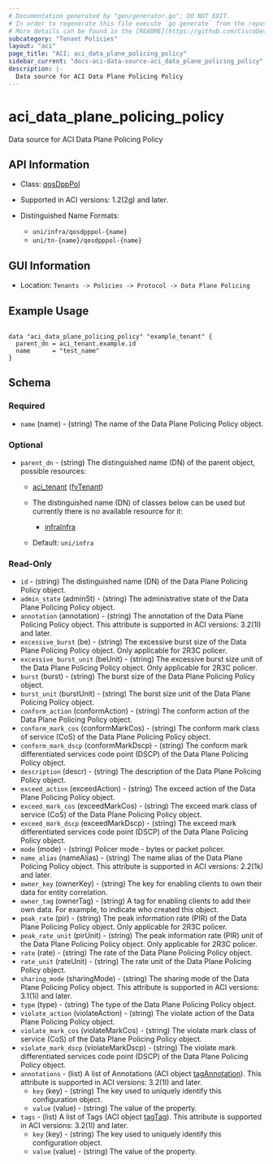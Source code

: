 ```yaml
---
# Documentation generated by "gen/generator.go"; DO NOT EDIT.
# In order to regenerate this file execute `go generate` from the repository root.
# More details can be found in the [README](https://github.com/CiscoDevNet/terraform-provider-aci/blob/master/README.md).
subcategory: "Tenant Policies"
layout: "aci"
page_title: "ACI: aci_data_plane_policing_policy"
sidebar_current: "docs-aci-data-source-aci_data_plane_policing_policy"
description: |-
  Data source for ACI Data Plane Policing Policy
---
```


# aci_data_plane_policing_policy #

Data source for ACI Data Plane Policing Policy

## API Information ##

* Class: [qosDppPol](https://pubhub.devnetcloud.com/media/model-doc-latest/docs/app/index.html#/objects/qosDppPol/overview)

* Supported in ACI versions: 1.2(2g) and later.

* Distinguished Name Formats:
  - `uni/infra/qosdpppol-{name}`
  - `uni/tn-{name}/qosdpppol-{name}`

## GUI Information ##

* Location: `Tenants -> Policies -> Protocol -> Data Plane Policing`

## Example Usage ##

```hcl

data "aci_data_plane_policing_policy" "example_tenant" {
  parent_dn = aci_tenant.example.id
  name      = "test_name"
}

```

## Schema ##

### Required ###

* `name` (name) - (string) The name of the Data Plane Policing Policy object.

### Optional ###

* `parent_dn` - (string) The distinguished name (DN) of the parent object, possible resources:
  - [aci_tenant](https://registry.terraform.io/providers/CiscoDevNet/aci/latest/docs/resources/tenant) ([fvTenant](https://pubhub.devnetcloud.com/media/model-doc-latest/docs/app/index.html#/objects/fvTenant/overview))
  - The distinguished name (DN) of classes below can be used but currently there is no available resource for it:
    - [infraInfra](https://pubhub.devnetcloud.com/media/model-doc-latest/docs/app/index.html#/objects/infraInfra/overview)

  - Default: `uni/infra`

### Read-Only ###

* `id` - (string) The distinguished name (DN) of the Data Plane Policing Policy object.
* `admin_state` (adminSt) - (string) The administrative state of the Data Plane Policing Policy object.
* `annotation` (annotation) - (string) The annotation of the Data Plane Policing Policy object. This attribute is supported in ACI versions: 3.2(1l) and later.
* `excessive_burst` (be) - (string) The excessive burst size of the Data Plane Policing Policy object. Only applicable for 2R3C policer.
* `excessive_burst_unit` (beUnit) - (string) The excessive burst size unit of the Data Plane Policing Policy object. Only applicable for 2R3C policer.
* `burst` (burst) - (string) The burst size of the Data Plane Policing Policy object.
* `burst_unit` (burstUnit) - (string) The burst size unit of the Data Plane Policing Policy object.
* `conform_action` (conformAction) - (string) The conform action of the Data Plane Policing Policy object.
* `conform_mark_cos` (conformMarkCos) - (string) The conform mark class of service (CoS) of the Data Plane Policing Policy object.
* `conform_mark_dscp` (conformMarkDscp) - (string) The conform mark differentiated services code point (DSCP) of the Data Plane Policing Policy object.
* `description` (descr) - (string) The description of the Data Plane Policing Policy object.
* `exceed_action` (exceedAction) - (string) The exceed action of the Data Plane Policing Policy object.
* `exceed_mark_cos` (exceedMarkCos) - (string) The exceed mark class of service (CoS) of the Data Plane Policing Policy object.
* `exceed_mark_dscp` (exceedMarkDscp) - (string) The exceed mark differentiated services code point (DSCP) of the Data Plane Policing Policy object.
* `mode` (mode) - (string) Policer mode - bytes or packet policer.
* `name_alias` (nameAlias) - (string) The name alias of the Data Plane Policing Policy object. This attribute is supported in ACI versions: 2.2(1k) and later.
* `owner_key` (ownerKey) - (string) The key for enabling clients to own their data for entity correlation.
* `owner_tag` (ownerTag) - (string) A tag for enabling clients to add their own data. For example, to indicate who created this object.
* `peak_rate` (pir) - (string) The peak information rate (PIR) of the Data Plane Policing Policy object. Only applicable for 2R3C policer.
* `peak_rate_unit` (pirUnit) - (string) The peak information rate (PIR) unit of the Data Plane Policing Policy object. Only applicable for 2R3C policer.
* `rate` (rate) - (string) The rate of the Data Plane Policing Policy object.
* `rate_unit` (rateUnit) - (string) The rate unit of the Data Plane Policing Policy object.
* `sharing_mode` (sharingMode) - (string) The sharing mode of the Data Plane Policing Policy object. This attribute is supported in ACI versions: 3.1(1i) and later.
* `type` (type) - (string) The type of the Data Plane Policing Policy object.
* `violate_action` (violateAction) - (string) The violate action of the Data Plane Policing Policy object.
* `violate_mark_cos` (violateMarkCos) - (string) The violate mark class of service (CoS) of the Data Plane Policing Policy object.
* `violate_mark_dscp` (violateMarkDscp) - (string) The violate mark differentiated services code point (DSCP) of the Data Plane Policing Policy object.
* `annotations` - (list) A list of Annotations (ACI object [tagAnnotation](https://pubhub.devnetcloud.com/media/model-doc-latest/docs/app/index.html#/objects/tagAnnotation/overview)). This attribute is supported in ACI versions: 3.2(1l) and later.
    * `key` (key) - (string) The key used to uniquely identify this configuration object.
    * `value` (value) - (string) The value of the property.
* `tags` - (list) A list of Tags (ACI object [tagTag](https://pubhub.devnetcloud.com/media/model-doc-latest/docs/app/index.html#/objects/tagTag/overview)). This attribute is supported in ACI versions: 3.2(1l) and later.
    * `key` (key) - (string) The key used to uniquely identify this configuration object.
    * `value` (value) - (string) The value of the property.
